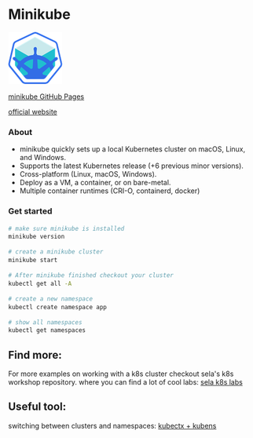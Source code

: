 # Minikube
![minikube](../images/minikube.png)

[minikube GitHub Pages](https://github.com/kubernetes/minikube)

[official website](https://minikube.sigs.k8s.io/)

### About
- minikube quickly sets up a local Kubernetes cluster on macOS, Linux, and Windows.
- Supports the latest Kubernetes release (+6 previous minor versions).
- Cross-platform (Linux, macOS, Windows).
- Deploy as a VM, a container, or on bare-metal.
- Multiple container runtimes (CRI-O, containerd, docker)


### Get started
```sh
# make sure minikube is installed
minikube version
```

```sh
# create a minikube cluster
minikube start
```


```sh
# After minikube finished checkout your cluster
kubectl get all -A
```

```sh
# create a new namespace
kubectl create namespace app
```

```sh
# show all namespaces
kubectl get namespaces
```

## Find more:
For more examples on working with a k8s cluster checkout sela's k8s workshop repository. where you can find a lot of cool labs:
[sela k8s labs](https://gitlab.com/sela-kubernetes-workshop)

## Useful tool:
switching between clusters and namespaces:
[kubectx + kubens](https://github.com/ahmetb/kubectx)

